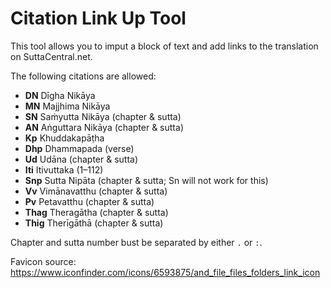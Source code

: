 # Citation Link Up Tool

This tool allows you to imput a block of text and add links to the translation on SuttaCentral.net.

The following citations are allowed:

- **DN** Dīgha Nikāya
- **MN** Majjhima Nikāya
- **SN** Saṁyutta Nikāya (chapter & sutta)
- **AN** Aṅguttara Nikāya (chapter & sutta)
- **Kp** Khuddakapāṭha
- **Dhp** Dhammapada (verse)
- **Ud** Udāna (chapter & sutta)
- **Iti** Itivuttaka (1–112)
- **Snp** Sutta Nipāta (chapter & sutta; Sn will not work for this)
- **Vv** Vimānavatthu (chapter & sutta)
- **Pv** Petavatthu (chapter & sutta)
- **Thag** Theragātha (chapter & sutta)
- **Thig** Therīgāthā (chapter & sutta)

Chapter and sutta number bust be separated by either `.` or `:`.

Favicon source:
https://www.iconfinder.com/icons/6593875/and_file_files_folders_link_icon
